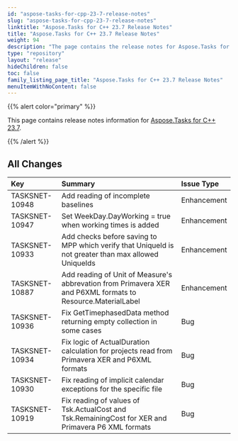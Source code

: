 ```yaml
---
id: "aspose-tasks-for-cpp-23-7-release-notes"
slug: "aspose-tasks-for-cpp-23-7-release-notes"
linktitle: "Aspose.Tasks for C++ 23.7 Release Notes"
title: "Aspose.Tasks for C++ 23.7 Release Notes"
weight: 94
description: "The page contains the release notes for Aspose.Tasks for C++ 23.7."
type: "repository"
layout: "release"
hideChildren: false
toc: false
family_listing_page_title: "Aspose.Tasks for C++ 23.7 Release Notes"
menuItemWithNoContent: false
---
```

{{% alert color="primary" %}}

This page contains release notes information for [Aspose.Tasks for C++ 23.7](https://releases.aspose.com/tasks/cpp/new-releases/aspose.tasks-for-c++-23.7/).

{{% /alert %}}

## **All Changes**
|**Key**|**Summary**|**Issue Type**|
| :- | :- | :- |
| TASKSNET-10948 | Add reading of incomplete baselines | Enhancement |
| TASKSNET-10947 | Set  WeekDay.DayWorking = true when working times is added | Enhancement |
| TASKSNET-10933 | Add checks before saving to MPP which verify that UniqueId is not greater than max allowed UniqueIds | Enhancement |
| TASKSNET-10887 | Add reading of Unit of Measure's abbrevation from Primavera XER and P6XML formats to Resource.MaterialLabel | Enhancement |
| TASKSNET-10936 | Fix GetTimephasedData method returning empty collection in some cases | Bug |
| TASKSNET-10934 | Fix logic of ActualDuration calculation for projects read from Primavera XER and P6XML formats | Bug |
| TASKSNET-10930 | Fix reading of implicit calendar exceptions for the specific file | Bug |
| TASKSNET-10919 | Fix reading of values of Tsk.ActualCost and Tsk.RemainingCost for XER and Primavera P6 XML formats | Bug |
